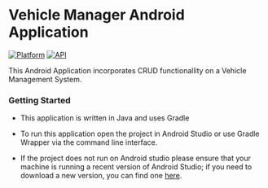 # Vehicle Manager Android Application
[![Platform](https://img.shields.io/badge/platform-android-green.svg?style=flat&logo=android)](#) 
[![API](https://img.shields.io/badge/API-21%2B-blue.svg?style=flat)](#)

This Android Application incorporates CRUD functionallity on a Vehicle Management System.


### Getting Started
* This application is written in Java and uses Gradle
* To run this application open the project in Android Studio or use Gradle Wrapper
via the command line interface. 

* If the project does not run on Android studio please ensure that your machine is running a recent version of Android Studio; if 
you need to download a new version, you can find one [here](https://developer.android.com/studio).
